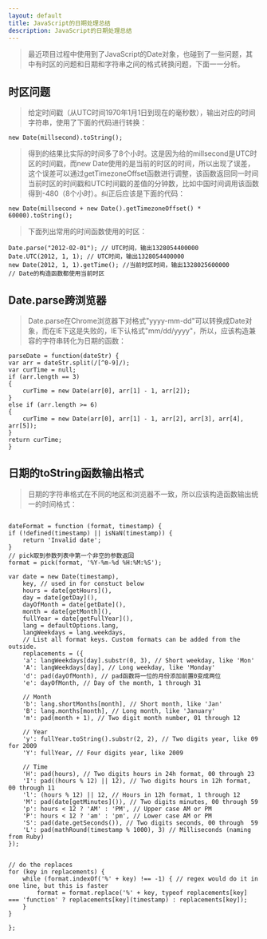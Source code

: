 ```yaml
---
layout: default
title: JavaScript的日期处理总结
description: JavaScript的日期处理总结
---
```

>最近项目过程中使用到了JavaScript的Date对象，也碰到了一些问题，其中有时区的问题和日期和字符串之间的格式转换问题，下面一一分析。

## 时区问题<br/>
>给定时间戳（从UTC时间1970年1月1日到现在的毫秒数），输出对应的时间字符串，使用了下面的代码进行转换：
<pre><code>new Date(millsecond).toString();</code></pre> 
>得到的结果比实际的时间多了8个小时。这是因为给的millsecond是UTC时区的时间戳，而new Date使用的是当前的时区的时间，所以出现了误差，这个误差可以通过getTimezoneOffset函数进行调整，该函数返回同一时间当前时区的时间戳和UTC时间戳的差值的分钟数，比如中国时间调用该函数得到-480（8个小时）。纠正后应该是下面的代码：
<pre><code>new Date(millsecond + new Date().getTimezoneOffset() * 60000).toString();</code></pre>
>下面列出常用的时间函数使用的时区：
<pre><code>Date.parse("2012-02-01"); // UTC时间，输出1328054400000
Date.UTC(2012, 1, 1); // UTC时间，输出1328054400000
new Date(2012, 1, 1).getTime(); //当前时区时间，输出1328025600000
// Date的构造函数都使用当前时区
</code></pre>

## Date.parse跨浏览器<br/>
>Date.parse在Chrome浏览器下对格式"yyyy-mm-dd"可以转换成Date对象，而在IE下这是失败的，IE下认格式"mm/dd/yyyy"，所以，应该构造兼容的字符串转化为日期的函数：
<pre><code>parseDate = function(dateStr) {
var arr = dateStr.split(/[^0-9]/);
var curTime = null;
if (arr.length == 3)
{
    curTime = new Date(arr[0], arr[1] - 1, arr[2]);
}
else if (arr.length >= 6)
{
    curTime = new Date(arr[0], arr[1] - 1, arr[2], arr[3], arr[4], arr[5]);
}
return curTime;
}</code></pre>

## 日期的toString函数输出格式
>日期的字符串格式在不同的地区和浏览器不一致，所以应该构造函数输出统一的时间格式：
<pre><code>
dateFormat = function (format, timestamp) {
if (!defined(timestamp) || isNaN(timestamp)) {
	return 'Invalid date';
}
// pick取到参数列表中第一个非空的参数返回
format = pick(format, '%Y-%m-%d %H:%M:%S');

var date = new Date(timestamp),
    key, // used in for constuct below
    hours = date[getHours](),
    day = date[getDay](),
    dayOfMonth = date[getDate](),
    month = date[getMonth](),
    fullYear = date[getFullYear](),
    lang = defaultOptions.lang,
    langWeekdays = lang.weekdays,
    // List all format keys. Custom formats can be added from the outside. 
    replacements = ({
    'a': langWeekdays[day].substr(0, 3), // Short weekday, like 'Mon'
    'A': langWeekdays[day], // Long weekday, like 'Monday'
    'd': pad(dayOfMonth), // pad函数将一位的月份添加前置0变成两位
    'e': dayOfMonth, // Day of the month, 1 through 31

    // Month
    'b': lang.shortMonths[month], // Short month, like 'Jan'
    'B': lang.months[month], // Long month, like 'January'
    'm': pad(month + 1), // Two digit month number, 01 through 12

    // Year
    'y': fullYear.toString().substr(2, 2), // Two digits year, like 09 for 2009
    'Y': fullYear, // Four digits year, like 2009

    // Time
    'H': pad(hours), // Two digits hours in 24h format, 00 through 23
    'I': pad((hours % 12) || 12), // Two digits hours in 12h format, 00 through 11
    'l': (hours % 12) || 12, // Hours in 12h format, 1 through 12
    'M': pad(date[getMinutes]()), // Two digits minutes, 00 through 59
    'p': hours &lt; 12 ? 'AM' : 'PM', // Upper case AM or PM
    'P': hours &lt; 12 ? 'am' : 'pm', // Lower case AM or PM
    'S': pad(date.getSeconds()), // Two digits seconds, 00 through  59
    'L': pad(mathRound(timestamp % 1000), 3) // Milliseconds (naming from Ruby)
});


// do the replaces
for (key in replacements) {
    while (format.indexOf('%' + key) !== -1) { // regex would do it in one line, but this is faster
    	format = format.replace('%' + key, typeof replacements[key] === 'function' ? replacements[key](timestamp) : replacements[key]);
    }
}

};</code></pre>
